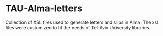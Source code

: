 # TAU-Alma-letters
Collection of XSL files used to generate letters and slips in Alma. The xsl files were custumized to fit the needs of Tel-Aviv University libraries.
